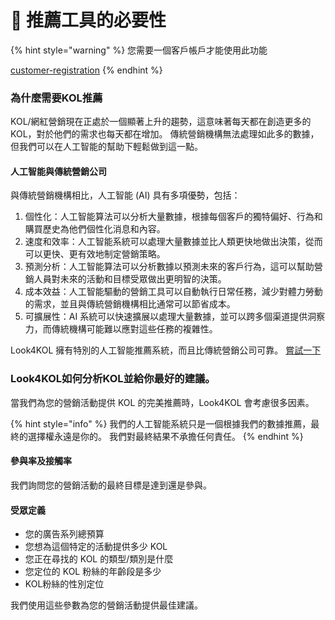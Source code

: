# 🤖 推薦工具的必要性

{% hint style="warning" %}
您需要一個客戶帳戶才能使用此功能&#x20;

[customer-registration](../../eng/customer-registration/ "mention")&#x20;
{% endhint %}

### 為什麼需要KOL推薦

KOL/網紅營銷現在正處於一個顯著上升的趨勢，這意味著每天都在創造更多的KOL，對於他們的需求也每天都在增加。 傳統營銷機構無法處理如此多的數據，但我們可以在人工智能的幫助下輕鬆做到這一點。

#### 人工智能與傳統營銷公司

與傳統營銷機構相比，人工智能 (AI) 具有多項優勢，包括：&#x20;

1. 個性化：人工智能算法可以分析大量數據，根據每個客戶的獨特偏好、行為和購買歷史為他們個性化消息和內容。
2. 速度和效率：人工智能系統可以處理大量數據並比人類更快地做出決策，從而可以更快、更有效地制定營銷策略。
3. 預測分析：人工智能算法可以分析數據以預測未來的客戶行為，這可以幫助營銷人員對未來的活動和目標受眾做出更明智的決策。
4. 成本效益：人工智能驅動的營銷工具可以自動執行日常任務，減少對體力勞動的需求，並且與傳統營銷機構相比通常可以節省成本。
5. 可擴展性：AI 系統可以快速擴展以處理大量數據，並可以跨多個渠道提供洞察力，而傳統機構可能難以應對這些任務的複雜性。

Look4KOL 擁有特別的人工智能推薦系統，而且比傳統營銷公司可靠。 [嘗試一下 ](https://look4kol.com/hk/recommendation)

### Look4KOL如何分析KOL並給你最好的建議。

當我們為您的營銷活動提供 KOL 的完美推薦時，Look4KOL 會考慮很多因素。

{% hint style="info" %}
我們的人工智能系統只是一個根據我們的數據推薦，最終的選擇權永遠是你的。 我們對最終結果不承擔任何責任。
{% endhint %}

#### 參與率及接觸率

我們詢問您的營銷活動的最終目標是達到還是參與。

#### 受眾定義

* 您的廣告系列總預算
* 您想為這個特定的活動提供多少 KOL
* 您正在尋找的 KOL 的類型/類別是什麼
* 您定位的 KOL 粉絲的年齡段是多少
* KOL粉絲的性別定位

我們使用這些參數為您的營銷活動提供最佳建議。
